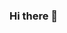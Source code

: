 ### Hi there 👋

<!--
**EricLudwig1/EricLudwig1** is a ✨ _special_ ✨ repository because its `README.md` (this file) appears on your GitHub profile.


I’m currently using GitHub in support of IST707-Data Analytics offered through Syracuse University

I’m currently a Master's student studying Applied Data Science with a focus on business analytics. 

As the class progresses, I will update this README with classes and projects completed along with current projects

- ⚡ Fun fact: I met President Biden and my 4-month-old daughter within 5 minutes of eachother following a deployment on the USS Gettysburg (CG 64).

My other interests include chess, fantasy football, and writing. If you have any questions about fantasy football, feel free to reach out.
If you have any questions about chess, I'm not it!
